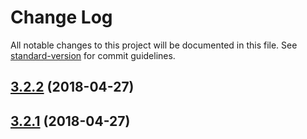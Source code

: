 # Change Log

All notable changes to this project will be documented in this file. See [standard-version](https://github.com/conventional-changelog/standard-version) for commit guidelines.

<a name="3.2.2"></a>
## [3.2.2](https://github.com/canjs/can-event/compare/v3.2.0...v3.2.2) (2018-04-27)



<a name="3.2.1"></a>
## [3.2.1](https://github.com/canjs/can-event/compare/v3.2.0...v3.2.1) (2018-04-27)

